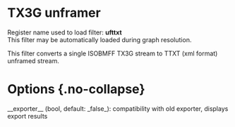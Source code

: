 <!-- automatically generated - do not edit, patch gpac/applications/gpac/gpac.c -->

# TX3G unframer  
  
Register name used to load filter: __ufttxt__  
This filter may be automatically loaded during graph resolution.  
  
This filter converts a single ISOBMFF TX3G stream to TTXT (xml format) unframed stream.  
  

# Options  {.no-collapse}  
  
<div markdown class="option">  
<a id="exporter">__exporter__</a> (bool, default: _false_): compatibility with old exporter, displays export results  
</div>  
  
